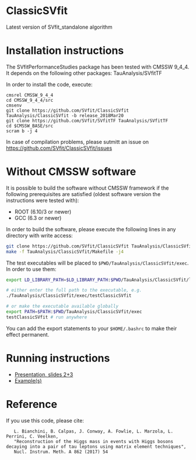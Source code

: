 # ClassicSVfit
Latest version of SVfit_standalone algorithm

# Installation instructions
The SVfitPerformanceStudies package has been tested with CMSSW 9_4_4.
It depends on the following other packages:
	TauAnalysis/SVfitTF

In order to install the code, execute:

```
cmsrel CMSSW_9_4_4
cd CMSSW_9_4_4/src
cmsenv
git clone https://github.com/SVfit/ClassicSVfit TauAnalysis/ClassicSVfit -b release_2018Mar20
git clone https://github.com/SVfit/SVfitTF TauAnalysis/SVfitTF
cd $CMSSW_BASE/src
scram b -j 4
```

In case of compilation problems, please sutmitt an issue on
https://github.com/SVfit/ClassicSVfit/issues

# Without CMSSW software

It is possible to build the software without CMSSW framework if the following prerequisites are satisfied (oldest software version the instructions were tested with):
- ROOT (6.10/3 or newer)
- GCC (6.3 or newer)

In order to build the software, please execute the following lines in any directory with write access:
```bash
git clone https://github.com/SVfit/ClassicSVfit TauAnalysis/ClassicSVfit
make -f TauAnalysis/ClassicSVfit/Makefile -j4
```

The test executables will be placed to `$PWD/TauAnalysis/ClassicSVfit/exec`. In order to use them:
```bash
export LD_LIBRARY_PATH=$LD_LIBRARY_PATH:$PWD/TauAnalysis/ClassicSVfit/lib

# either enter the full path to the executable, e.g.
./TauAnalysis/ClassicSVfit/exec/testClassicSVfit

# or make the executable available globally
export PATH=$PATH:$PWD/TauAnalysis/ClassicSVfit/exec
testClassicSVfit # run anywhere
```
You can add the export statements to your `$HOME/.bashrc` to make their effect permanent.

# Running instructions

- [Presentation, slides 2+3](https://indico.cern.ch/event/684622/contributions/2807248/attachments/1575090/2487044/presentation_tmuller.pdf)
- [Example(s)](https://github.com/SVfit/ClassicSVfit/blob/master/bin/testClassicSVfit.cc)

# Reference

If you use this code, please cite:                                                                                                    
```
   L. Bianchini, B. Calpas, J. Conway, A. Fowlie, L. Marzola, L. Perrini, C. Veelken,                                                  
   "Reconstruction of the Higgs mass in events with Higgs bosons decaying into a pair of tau leptons using matrix element techniques", 
   Nucl. Instrum. Meth. A 862 (2017) 54                                                                                                
```
